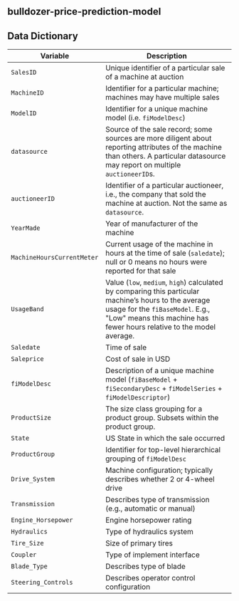 ## bulldozer-price-prediction-model

## Data Dictionary

| **Variable**                 | **Description** |
|------------------------------|----------------|
| `SalesID`                    | Unique identifier of a particular sale of a machine at auction |
| `MachineID`                  | Identifier for a particular machine; machines may have multiple sales |
| `ModelID`                    | Identifier for a unique machine model (i.e. `fiModelDesc`) |
| `datasource`                 | Source of the sale record; some sources are more diligent about reporting attributes of the machine than others. A particular datasource may report on multiple `auctioneerID`s. |
| `auctioneerID`               | Identifier of a particular auctioneer, i.e., the company that sold the machine at auction. Not the same as `datasource`. |
| `YearMade`                   | Year of manufacturer of the machine |
| `MachineHoursCurrentMeter`    | Current usage of the machine in hours at the time of sale (`saledate`); null or 0 means no hours were reported for that sale |
| `UsageBand`                  | Value (`low`, `medium`, `high`) calculated by comparing this particular machine’s hours to the average usage for the `fiBaseModel`. E.g., "Low" means this machine has fewer hours relative to the model average. |
| `Saledate`                   | Time of sale |
| `Saleprice`                  | Cost of sale in USD |
| `fiModelDesc`                | Description of a unique machine model (`fiBaseModel` + `fiSecondaryDesc` + `fiModelSeries` + `fiModelDescriptor`) |
| `ProductSize`                | The size class grouping for a product group. Subsets within the product group. |
| `State`                      | US State in which the sale occurred |
| `ProductGroup`               | Identifier for top-level hierarchical grouping of `fiModelDesc` |
| `Drive_System`               | Machine configuration; typically describes whether 2 or 4-wheel drive |
| `Transmission`               | Describes type of transmission (e.g., automatic or manual) |
| `Engine_Horsepower`          | Engine horsepower rating |
| `Hydraulics`                 | Type of hydraulics system |
| `Tire_Size`                  | Size of primary tires |
| `Coupler`                    | Type of implement interface |
| `Blade_Type`                 | Describes type of blade |
| `Steering_Controls`          | Describes operator control configuration |